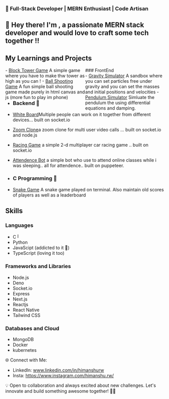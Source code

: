 ### 🚀 Full-Stack Developer | MERN Enthusiast | Code Artisan

## 👋 Hey there! I'm <Himanshu>, a passionate MERN stack developer and would love to craft some tech together !!

## My Learnings and Projects
<div>
### FrontEnd
  <div style="float: left; width: 50%;">
  - <a href="https://www.youtube.com/">Block Tower Game</a> A simple game where you have to make thw tower as high as you can !
  - <a href="https://www.youtube.com/">Ball Shooting Game</a> A fun simple ball shooting game made purely in html canvas and js (more fun to play im phone)
  </div>

  <div style="float: right; width: 50%;">
   - <a href="https://www.youtube.com/">Gravity Simulator</a> A sandbox where you can set particles free under gravity and you can set the masses and initial positions and velocities
  - <a href="https://www.youtube.com/">Pendulum Simulator</a> Simluate the pendulum the using differential equations and damping.
  </div>
</div>

   - ### Backend 🚀
   - <a href="https://white-board-8o63.onrender.com/">White Board</a>Multiple people can work on it together from different devices... built on socket.io
   - <a href="https://my-zoom-clone.onrender.com">Zoom Clone</a>a zoom clone for multi user video calls ... built on socket.io and node.js
   - <a href="https://racing-game-54hg.onrender.com/">Racing Game</a> a simple 2-d multiplayer car racing game .. built on socket.io
   - <a href="https://www.youtube.com/">Attendence Bot</a> a simple bot who use to attend online classes while i was sleeping.. all for attendence.. built on puppeteer.

   - ### C Programming 🚀
   - <a href="https://white-board-8o63.onrender.com/">Snake Game</a> A snake game played on terminal. Also maintain old scores of players as well as a leaderboard

## Skills
### Languages
   - C <img width="16px" src="https://icons8.com/icon/shQTXiDQiQVR/c-programming" alt="Image 1">
   - Python
   - JavaScipt (addicted to it 💙)
   - TypeScript (loving it too)
### Frameworks and Libraries
   - Node.js
   - Deno
   - Socket.io
   - Express
   - Next.js
   - Reactjs
   - React Native
   - Tailwind CSS

### Databases and Cloud
   - MongoDB
   - Docker
   - kubernetes

🌐 Connect with Me:
   - LinkedIn: www.linkedin.com/in/himanshurw
   - Insta: https://www.instagram.com/himanshu.rw/

💡 Open to collaboration and always excited about new challenges. Let's innovate and build something awesome together! 🌈✨

